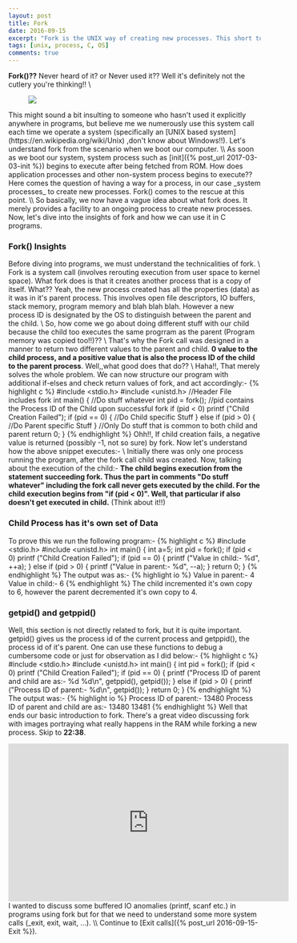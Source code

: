 ```yaml
---
layout: post
title: Fork
date: 2016-09-15
excerpt: "Fork is the UNIX way of creating new processes. This short tutorial provides a basic understanding of how Fork works and the notion of Parent and Child processes.The snippets are in C."
tags: [unix, process, C, OS]
comments: true
---
```


**Fork()??** Never heard of it? or Never used it?? Well it's definitely not the cutlery you're thinking!! \\
<figure>
  <a href="http://i.imgur.com/QwmtAdd.jpg"><img src="http://i.imgur.com/QwmtAdd.jpg"></a>
</figure>
This might sound a bit insulting to someone who hasn't used it explicitly anywhere in programs, but believe me we numerously use this system call each time we operate a system (specifically an [UNIX based system](https://en.wikipedia.org/wiki/Unix) ,don't know about Windows!!). Let's understand fork from the scenario when we boot our computer. \\
As soon as we boot our system, system process such as [init]({% post_url 2017-03-03-init %}) begins to execute after being fetched from ROM. How does application processes and other non-system process begins to execute?? Here comes the question of having a way for a process, in our case _system processes_ to create new processes. Fork() comes to the rescue at this point. \\
So basically, we now have a vague idea about what fork does. It merely provides a facility to an ongoing process to create new processes. Now, let's dive into the insights of fork and how we can use it in C programs.

### Fork() Insights
Before diving into programs, we must understand the technicalities of fork. \\
Fork is a system call (involves rerouting execution from user space to kernel space). What fork does is that it creates another process that is a copy of itself. What?? Yeah, the new process created has all the properties (data) as it was in it's parent process. This involves open file descriptors, IO buffers, stack memory, program memory and blah blah blah. However a new process ID is designated by the OS to distinguish between the parent and the child. \\
So, how come we go about doing different stuff with our child because the child too executes the same progrram as the parent (Program memory was copied too!!)?? \\
That's why the Fork call was designed in a manner to return two different values to the parent and child. **0 value to the child process, and a positive value that is also the process ID of the child to the parent process**. Well,,what good does that do?? \\
Haha!!, That merely solves the whole problem. We can now structure our program with additional if-elses and check return values of fork, and act accordingly:-
{% highlight c %}
#include <stdio.h>
#include <unistd.h>    //Header File includes fork
int main()
{
	//Do stuff whatever
	int pid = fork();              //pid contains the Process ID of the Child upon successful fork
	if (pid < 0)
		printf ("Child Creation Failed");
	if (pid == 0) {
		//Do Child specific Stuff
	}
	else if (pid > 0) {
		//Do Parent specific Stuff
	}
	//Only Do stuff that is common to both child and parent
	return 0;
}
{% endhighlight %}
Ohh!!, If child creation fails, a negative value is returned (possibly -1, not so sure) by fork. Now let's understand how the above snippet executes:- \\
Initially there was only one process running the program, after the fork call child was created. Now, talking about the execution of the child:- **The child begins execution from the statement succeeding fork. Thus the part in comments "Do stuff whatever" including the fork call never gets executed by the child. For the child execution begins from "if (pid < 0)". Well, that particular if also doesn't get executed in child.** (Think about it!!)

### Child Process has it's own set of Data
To prove this we run the following program:-
{% highlight c %}
#include <stdio.h>
#include <unistd.h>
int main()
{
	int a=5;
	int pid = fork();
	if (pid < 0)
		printf ("Child Creation Failed");
	if (pid == 0) {
		printf ("Value in child:- %d", ++a);
	}
	else if (pid > 0) {
		printf ("Value in parent:- %d", --a);
	}
	return 0;
}
{% endhighlight %}
The output was as:-
{% highlight io %}
Value in parent:- 4
Value in child:- 6
{% endhighlight %}
The child incremented it's own copy to 6, however the parent decremented it's own copy to 4.
### getpid() and getppid()
Well, this section is not directly related to fork, but it is quite important. getpid() gives us the process id of the current process and getppid(), the process id of it's parent. One can use these functions to debug a cumbersome code or just for observation as I did below:-
{% highlight c %}
#include <stdio.h>
#include <unistd.h>
int main()
{
	int pid = fork();
	if (pid < 0)
		printf ("Child Creation Failed");
	if (pid == 0) {
		printf ("Process ID of parent and child are as:- %d %d\n", getppid(), getpid());
	}
	else if (pid > 0) {
		printf ("Process ID of parent:- %d\n", getpid());
	}
	return 0;
}
{% endhighlight %}
The output was:-
{% highlight io %}
Process ID of parent:- 13480
Process ID of parent and child are as:- 13480 13481
{% endhighlight %}
Well that ends our basic introduction to fork. There's a great video discussing fork with images portraying what really happens in the RAM while forking a new process. Skip to __22:38__.
<iframe width="560" height="315" src="https://www.youtube.com/embed/xHu7qI1gDPA" frameborder="0" allowfullscreen></iframe>
I wanted to discuss some buffered IO anomalies (printf, scanf etc.) in programs using fork but for that we need to understand some more system calls (_exit, exit, wait, ...). \\
Continue to [Exit calls]({% post_url 2016-09-15-Exit %}).